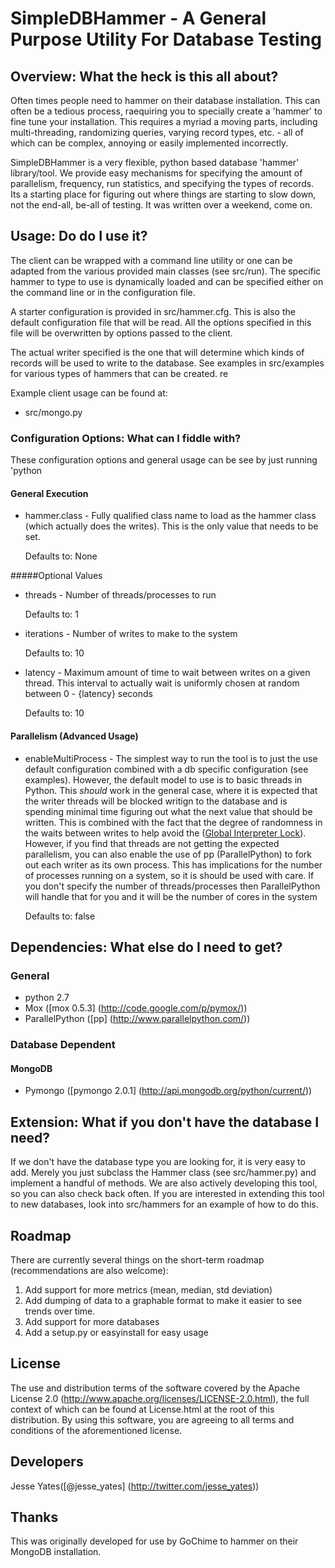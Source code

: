 # SimpleDBHammer - A General Purpose Utility For Database Testing

## Overview: What the heck is this all about?
Often times people need to hammer on their database installation. This can often be a tedious process, raequiring you to specially create a 'hammer' to fine tune your installation. This requires a myriad a moving parts, including multi-threading, randomizing queries, varying record types, etc. - all of which can be complex, annoying or easily implemented incorrectly.

SimpleDBHammer is a very flexible, python based database 'hammer' library/tool. We provide easy mechanisms for specifying the amount of parallelism, frequency, run statistics, and specifying the types of records. Its a starting place for figuring out where things are starting to slow down, not the end-all, be-all of testing. It was written over a weekend, come on.

## Usage: Do do I use it?
The client can be wrapped with a command line utility or one can be adapted from the various provided main classes (see src/run). The specific hammer to type to use is dynamically loaded and can be specified either on the command line or in the configuration file.

A starter configuration is provided in src/hammer.cfg. This is also the default configuration file that will be read. All the options specified in this file will be overwritten by options passed to the client. 

The actual writer specified is the one that will determine which kinds of records will be used to write to the database. See examples in src/examples for various types of hammers that can be created.
re

Example client usage can be found at:

* src/mongo.py

### Configuration Options: What can I fiddle with? 
These configuration options and general usage can be see by just running 'python 

#### General Execution

* hammer.class - Fully qualified class name to load as the hammer class (which actually does the writes). This is the only value that needs to be set.

	Defaults to: None

#####Optional Values

* threads - Number of threads/processes to run
	
	Defaults to: 1
* iterations - Number of writes to make to the system

	Defaults to: 10
* latency - Maximum amount of time to wait between writes on a given thread. This interval to actually wait is uniformly chosen at random between 0 - {latency} seconds

	Defaults to: 10

	
#### Parallelism (Advanced Usage)
 * enableMultiProcess - The simplest way to run the tool is to just the use default configuration combined with a db specific configuration (see examples). However, the default model to use is to basic threads in Python. This _should_ work in the general case, where it is expected that the writer threads will be blocked writign to the database and is spending minimal time figuring out what the next value that should be written. This is combined with the fact that the degree of randomness in the waits between writes to help avoid the ([Global Interpreter Lock](http://en.wikipedia.org/wiki/Global_Interpreter_Lock)). However, if you find that threads are not getting the expected parallelism, you can also enable the use of pp (ParallelPython) to fork out each writer as its own process. This has implications for the number of processes running on a system, so it is should be used with care. If you don't specify the number of threads/processes then ParallelPython will handle that for you and it will be the number of cores in the system

	Defaults to: false

## Dependencies: What else do I need to get?
### General
* python 2.7
* Mox ([mox 0.5.3] (http://code.google.com/p/pymox/))
* ParallelPython ([pp] (http://www.parallelpython.com/)) 

### Database Dependent
#### MongoDB
* Pymongo ([pymongo 2.0.1] (http://api.mongodb.org/python/current/))

## Extension: What if you don't have the database I need?
If we don't have the database type you are looking for, it is very easy to add. Merely you just subclass the Hammer class (see src/hammer.py) and implement a handful of methods. We are also actively developing this tool, so you can also check back often. If you are interested in extending this tool to new databases, look into src/hammers for an example of how to do this.

## Roadmap

There are currently several things on the short-term roadmap (recommendations are also welcome):

1. Add support for more metrics (mean, median, std deviation)
2. Add dumping of data to a graphable format to make it easier to see trends over time.
3. Add support for more databases
4. Add a setup.py or easyinstall for easy usage

## License
The use and distribution terms of the software covered by the Apache License 2.0 (http://www.apache.org/licenses/LICENSE-2.0.html), the full context of which can be found at License.html at the root of this distribution. By using this software, you are agreeing to all terms and conditions of the aforementioned license.

## Developers
Jesse Yates([@jesse_yates] (http://twitter.com/jesse_yates))

## Thanks
This was originally developed for use by GoChime to hammer on their MongoDB installation.
